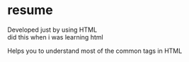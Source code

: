# resume

Developed just by using HTML <br> did this when i was learning html 


Helps you to understand most of the common tags in HTML
